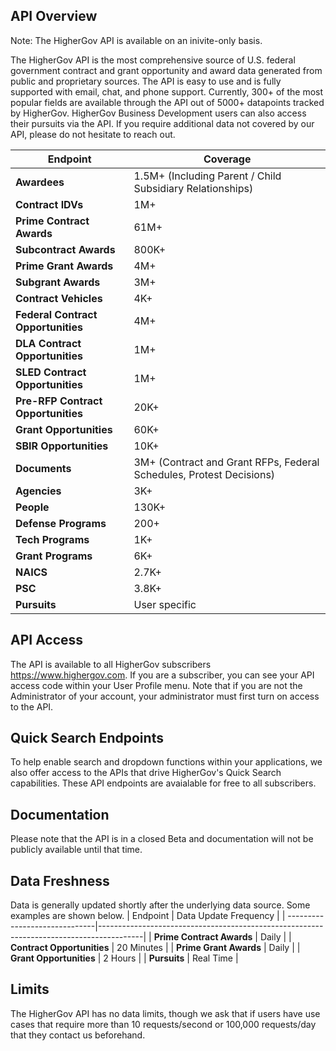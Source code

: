 ## API Overview
Note: The HigherGov API is available on an inivite-only basis.

The HigherGov API is the most comprehensive source of U.S. federal government contract and grant opportunity and award data generated from public and proprietary sources.  The API is easy to use and is fully supported with email, chat, and phone support.  Currently, 300+ of the most popular fields are available through the API out of 5000+ datapoints tracked by HigherGov. HigherGov Business Development users can also access their pursuits via the API. If you require additional data not covered by our API, please do not hesitate to reach out.  

| Endpoint                            | Coverage                                                                                |
| ------------------------------|-----------------------------------------------------------------------------------------|
| **Awardees**                        | 1.5M+ (Including Parent / Child Subsidiary Relationships) |
| **Contract IDVs**                  | 1M+ |
| **Prime Contract Awards**          | 61M+ |
| **Subcontract Awards**            | 800K+ |
| **Prime Grant Awards**            | 4M+ |
| **Subgrant Awards**            | 3M+ |
| **Contract Vehicles**            | 4K+|
| **Federal Contract Opportunities**        | 4M+|
| **DLA Contract Opportunities**        | 1M+|
| **SLED Contract Opportunities**        | 1M+|
| **Pre-RFP Contract Opportunities** | 20K+|
| **Grant Opportunities**           | 60K+|
| **SBIR Opportunities**           | 10K+|
| **Documents**                     | 3M+ (Contract and Grant RFPs, Federal Schedules, Protest Decisions)|
| **Agencies**                      | 3K+ |
| **People**                      | 130K+ |
| **Defense Programs**               | 200+|
| **Tech Programs**               | 1K+|
| **Grant Programs**                | 6K+ |
| **NAICS**                     | 2.7K+ |
| **PSC**                       | 3.8K+ |
| **Pursuits**                      | User specific |

## API Access
The API is available to all HigherGov subscribers https://www.highergov.com. If you are a subscriber, you can see your API access code within your User Profile menu. Note that if you are not the Administrator of your account, your administrator must first turn on access to the API.

## Quick Search Endpoints
To help enable search and dropdown functions within your applications, we also offer access to the APIs that drive HigherGov's Quick Search capabilities.  These API endpoints are avaialable for free to all subscribers.

## Documentation
Please note that the API is in a closed Beta and documentation will not be publicly available until that time. 

## Data Freshness
Data is generally updated shortly after the underlying data source.  Some examples are shown below. 
| Endpoint                            | Data Update Frequency                      |
| ------------------------------|-----------------------------------------------------------------------------------------|
| **Prime Contract Awards**                  | Daily |
| **Contract Opportunities**   | 20 Minutes |
| **Prime Grant Awards**     | Daily |
| **Grant Opportunities**    | 2 Hours |
| **Pursuits**               | Real Time |


## Limits
The HigherGov API has no data limits, though we ask that if users have use cases that require more than 10 requests/second or 100,000 requests/day that they contact us beforehand.
